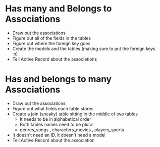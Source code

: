 # Has many and Belongs to Associations

- Draw out the associations
- Figure out all of the fields in the tables
- Figure out where the foreign key goes
- Create the models and the tables (making sure to put the foreign keys in)
- Tell Active Record about the associations

# Has and belongs to many Associations

- Draw out the associations
- Figure out what fields each table stores
- Create a join (sneaky) table sitting in the middle of two tables
  - It needs to be in alphabetical order
  - Both tables names need to be plural
  - genres_songs , characters_movies , players_sports
- It doesn't need an ID, it doesn't need a model
- Tell Active Record about the association
